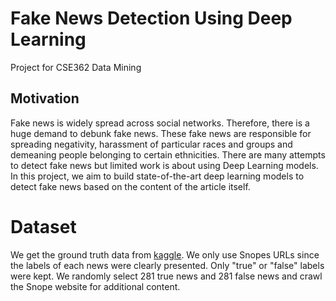 # Fake News Detection Using Deep Learning
Project for CSE362 Data Mining

## Motivation
Fake news is widely spread across social networks. Therefore, there is a huge demand to debunk fake news. These fake news are responsible for spreading negativity,
harassment of particular races and groups and demeaning people belonging to certain
ethnicities. There are many attempts to detect fake news but limited work is about using
Deep Learning models. In this project, we aim to build state-of-the-art deep learning
models to detect fake news based on the content of the article itself.

# Dataset
We get the ground truth data from [kaggle](https://www.kaggle.com/arminehn/rumor-citation/data#). We only use Snopes URLs since the labels of each news were clearly presented. Only "true" or "false" labels were kept. We randomly select 281 true news and 281 false news and crawl the Snope website for additional content.

